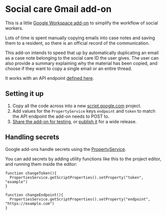# Social care Gmail add-on

This is a little [Google Workspace add-on](https://workspace.google.com/products/add-ons/) to simplify the workflow of social workers.

Lots of time is spent manually copying emails into case notes and saving them to a resident, so there is an official record of the communication.

This add-on intends to speed that up by automatically duplicating an email as a case note belonging to the social care ID the user gives. The user can also provide a summary explaining why the material has been copied, and choose if they want to copy a single email or an entire thread.

It works with an API endpoint [defined here](https://github.com/LBHackney-IT/lbh-core-pathway-pilot/blob/main/pages/api/gmail-add-on.ts).

## Setting it up

1. Copy all the code across into a new [script.google.com](https://script.google.com) project.
2. Add values for the `PropertyService` keys `endpoint` and `token` to match the API endpoint the add-on needs to POST to.
3. [Share the add-on for testing](https://developers.google.com/apps-script/add-ons/how-tos/testing-editor-addons), or [publish it](https://developers.google.com/apps-script/add-ons/how-tos/publish-add-on-overview) for a wide release.

## Handling secrets

Google add-ons handle secrets using the [PropertyService](https://developers.google.com/apps-script/guides/properties).

You can add secrets by adding utility functions like this to the project editor, and running them inside the editor:

```
function changeToken(){
  PropertiesService.getScriptProperties().setProperty("token", "example")
}

function changeEndpoint(){
  PropertiesService.getScriptProperties().setProperty("endpoint", "https://example.com")
}
```
